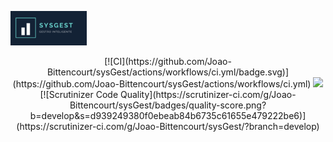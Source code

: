 ![SysGest](webroot/img/sysGest.png)

<p align="center">
    [![CI](https://github.com/Joao-Bittencourt/sysGest/actions/workflows/ci.yml/badge.svg)](https://github.com/Joao-Bittencourt/sysGest/actions/workflows/ci.yml)
    <a href="https://codecov.io/gh/Joao-Bittencourt/sysGest">
        <img src="https://codecov.io/gh/Joao-Bittencourt/sysGest/branch/develop/graph/badge.svg?token=XGS4FK269S"/>
    </a>
    [![Scrutinizer Code Quality](https://scrutinizer-ci.com/g/Joao-Bittencourt/sysGest/badges/quality-score.png?b=develop&s=d939249380f0ebeab84b6735c61655e479222be6)](https://scrutinizer-ci.com/g/Joao-Bittencourt/sysGest/?branch=develop)
</p>
